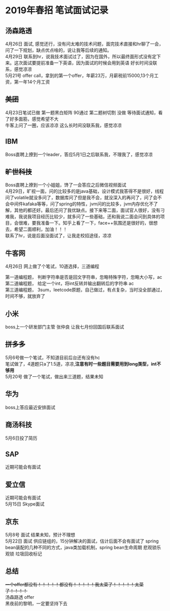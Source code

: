 # 2019年春招 笔试面试记录

## 汤森路透
4月26日 面试, 感觉还行，没有问太难的技术问题，面完技术直接和hr聊了一会，问了一下规划，缺点优点啥的，说让我等后续的通知。  
4月29日 联系到hr，说我技术面试过了，因为在国外，所以最终面形式没有定下来。这次面试要提前准备一下英语，因为面试的时候会用到英语
好长时间没联系，感觉凉凉  
5月21号 offer call，拿到的第一个offer，年薪23万，月薪税前15000,13个月工资，第一年14个月工资
## ~~美团~~
4月23日笔试已做 第一题黑白矩阵 90通过 第二题树切割 没做 等待面试通知，看了好多面筋，感觉希望不大  
牛客上问了一圈，应该凉凉
这么长时间没联系我，感觉凉凉
## IBM
Boss直聘上撩到一个leader，答应5月1日之后联系我，不理我了，感觉凉凉

## ~~旷世科技~~
Boss直聘上撩到一个小姐姐，馋了一会答应之后微信视频面试  
4月29日，旷视一面，问的比较多的是java基础，设计模式我答得不是很好，线程问了volatile就没多问了，数据库问了但是我不会，就没深入的再问了，问了会不会中间件kafaka等等，问了spring的特性，jvm问的比较多，jvm内存优化不了解，其他的都还好。最后还问了我优缺点。接下来等二面，面试官人很好，没有刁难我，我说我项目经历比较少，就多问了一些基础，还和我说二面会问到具体的项目，会很难，要我准备一下。知乎上看了一下，face++氛围还是很好的，很想去，希望二面顺利，加油！！！  
联系了hr，说是后面没面试了，让我走校招途径，凉凉
## 牛客网
4月26日 网上做了个笔试，10道选择，三道编程

第一道编程题， 判断字符串是否是回文字符串，忽略特殊字符，忽略大小写，ac  
第二道编程题， 给定一个int，将int反转并输出翻转后的字符串 ac  
第三道编程题， 3sum，leetcode原题，自己做过，有点复杂，当时没全部通过，时间不够，就放弃了

## 小米
boss上一个研发部门主管 张仲良 让我七月份回国后联系面试  

## ~~拼多多~~
5月6号做一个笔试，不知道目前后台还有没有hc   
笔试做了，4道题只a了1.5道，凉凉,**注意有时一些题目需要用到long类型，int不够用**  
5月20号 做了一个笔试，做出来三道题，结果未知
## 华为
boss上答应最近安排面试
## 商汤科技
5月6日投了简历
## SAP
近期可能会有面试
## 爱立信
近期可能会有面试  
5月15日 Skype面试
## 京东
5月8号 面试 结果未知，预计不理想  
5月22日 面试 供应链组的，15分钟解决的面试，估计后面不会有面试了  spring bean装配的几种不同的方式，java类加载机制，spring bean生命周期  悲观锁乐观锁 垃圾回收标记  
## 总结
~~一个offer都没有！！！！！都没有！！！！！我太菜了！！！！！太菜了！！！！~~  
汤森路透 offer  
黑夜前的黎明，一定要坚持下去
##
